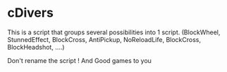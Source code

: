 # cDivers
This is a script that groups several possibilities into 1 script. (BlockWheel, StunnedEffect, BlockCross, AntiPickup, NoReloadLife, BlockCross, BlockHeadshot, ....)

Don't rename the script ! And Good games to you
